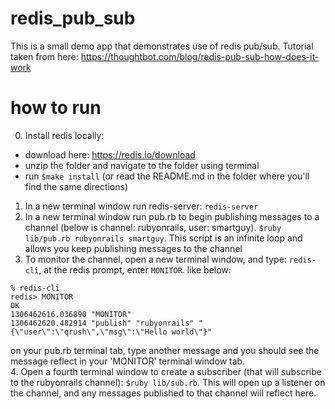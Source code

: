 # redis_pub_sub
This is a small demo app that demonstrates use of redis pub/sub.
Tutorial taken from here: https://thoughtbot.com/blog/redis-pub-sub-how-does-it-work

# how to run

0. Install redis locally:
  - download here: https://redis.io/download
  - unzip the folder and navigate to the folder using terminal
  - run `$make install` (or read the README.md in the folder where you'll find the same directions)
1. In a new terminal window run redis-server: `redis-server`
2. In a new terminal window run pub.rb to begin publishing messages to a channel (below is channel: rubyonrails, user: smartguy).
`$ruby lib/pub.rb rubyonrails smartguy`. This script is an infinite loop and allows you keep publishing messages to the channel
3. To monitor the channel, open a new terminal window, and type: `redis-cli`, at the redis prompt, enter `MONITOR`.  like below:
```
% redis-cli
redis> MONITOR
OK
1306462616.036890 "MONITOR"
1306462620.482914 "publish" "rubyonrails" "{\"user\":\"qrush\",\"msg\":\"Hello world\"}"
```
on your pub.rb terminal tab, type another message and you should see the message reflect in your 'MONITOR' terminal window tab.  
4. Open a fourth terminal window to create a subscriber (that will subscribe to the rubyonrails channel):
`$ruby lib/sub.rb`.  This will open up a listener on the channel, and any messages published to that channel will reflect here.
